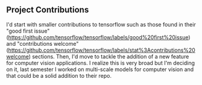 ## Project Contributions
I'd start with smaller contributions to tensorflow such as those found in their "good first issue" (https://github.com/tensorflow/tensorflow/labels/good%20first%20issue) and "contributions welcome" (https://github.com/tensorflow/tensorflow/labels/stat%3Acontributions%20welcome) sections. Then, I'd move to tackle the addition of a new feature for computer vision applications. I realize this is very broad but I'm deciding on it, last semester I worked on multi-scale models for computer vision and that could be a solid addition to their repo. 
